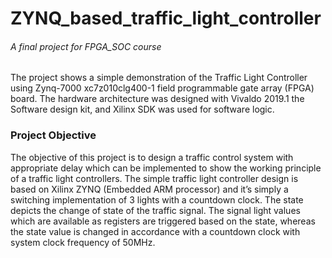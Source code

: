 # ZYNQ_based_traffic_light_controller
###### A final project for FPGA_SOC course

The project shows a simple demonstration of the Traffic Light Controller using Zynq-7000 xc7z010clg400-1 field programmable gate array (FPGA) board.
The hardware architecture was designed with Vivaldo 2019.1 the Software design kit, and 
Xilinx SDK was used for software logic.


### Project Objective
The objective of this project is to design a traffic control system with appropriate delay which can be implemented to show the working principle of a traffic light controllers. The simple traffic light controller design is based on Xilinx ZYNQ (Embedded ARM processor) and it’s simply a switching implementation of 3 lights with a countdown clock. The state depicts the change of state of the traffic signal. The signal light values which are available as registers are triggered based on the state, whereas the state value is changed in accordance with a countdown clock with system clock frequency of 50MHz.
